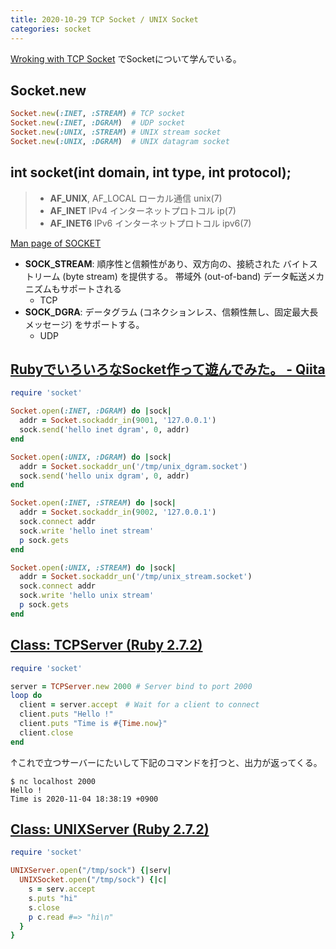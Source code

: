 ```yaml
---
title: 2020-10-29 TCP Socket / UNIX Socket
categories: socket
---
```


[Wroking with TCP Socket](https://www.jstorimer.com/products/working-with-tcp-sockets) でSocketについて学んでいる。

## Socket.new

```rb
Socket.new(:INET, :STREAM) # TCP socket
Socket.new(:INET, :DGRAM)  # UDP socket
Socket.new(:UNIX, :STREAM) # UNIX stream socket
Socket.new(:UNIX, :DGRAM)  # UNIX datagram socket
```

## int socket(int domain, int type, int protocol); 

> - **AF_UNIX**, AF_LOCAL ローカル通信  unix(7)
> - **AF_INET** IPv4 インターネットプロトコル ip(7)
> - **AF_INET6**  IPv6 インターネットプロトコル ipv6(7)

[Man page of SOCKET](https://linuxjm.osdn.jp/html/LDP_man-pages/man2/socket.2.html)

- **SOCK_STREAM**: 順序性と信頼性があり、双方向の、接続された バイトストリーム (byte stream) を提供する。 帯域外 (out-of-band) データ転送メカニズムもサポートされる
  - TCP
- **SOCK_DGRA**: データグラム (コネクションレス、信頼性無し、固定最大長メッセージ) をサポートする。
  - UDP

## [RubyでいろいろなSocket作って遊んでみた。 - Qiita](https://qiita.com/MikuriyaHiroshi/items/b0a40f5e7b7be1ef327c)

```rb
require 'socket'

Socket.open(:INET, :DGRAM) do |sock|
  addr = Socket.sockaddr_in(9001, '127.0.0.1')
  sock.send('hello inet dgram', 0, addr)
end

Socket.open(:UNIX, :DGRAM) do |sock|
  addr = Socket.sockaddr_un('/tmp/unix_dgram.socket')
  sock.send('hello unix dgram', 0, addr)
end

Socket.open(:INET, :STREAM) do |sock|
  addr = Socket.sockaddr_in(9002, '127.0.0.1')
  sock.connect addr
  sock.write 'hello inet stream'
  p sock.gets
end

Socket.open(:UNIX, :STREAM) do |sock|
  addr = Socket.sockaddr_un('/tmp/unix_stream.socket')
  sock.connect addr
  sock.write 'hello unix stream'
  p sock.gets
end
```

## [Class: TCPServer (Ruby 2.7.2)](https://ruby-doc.org/stdlib-2.7.2/libdoc/socket/rdoc/TCPServer.html)

```rb
require 'socket'

server = TCPServer.new 2000 # Server bind to port 2000
loop do
  client = server.accept　# Wait for a client to connect
  client.puts "Hello !"
  client.puts "Time is #{Time.now}"
  client.close
end
```

↑これで立つサーバーにたいして下記のコマンドを打つと、出力が返ってくる。

```console
$ nc localhost 2000
Hello !
Time is 2020-11-04 18:38:19 +0900
```

## [Class: UNIXServer (Ruby 2.7.2)](https://ruby-doc.org/stdlib-2.7.2/libdoc/socket/rdoc/UNIXServer.html)

```rb
require 'socket'

UNIXServer.open("/tmp/sock") {|serv|
  UNIXSocket.open("/tmp/sock") {|c|
    s = serv.accept
    s.puts "hi"
    s.close
    p c.read #=> "hi\n"
  }
}
```